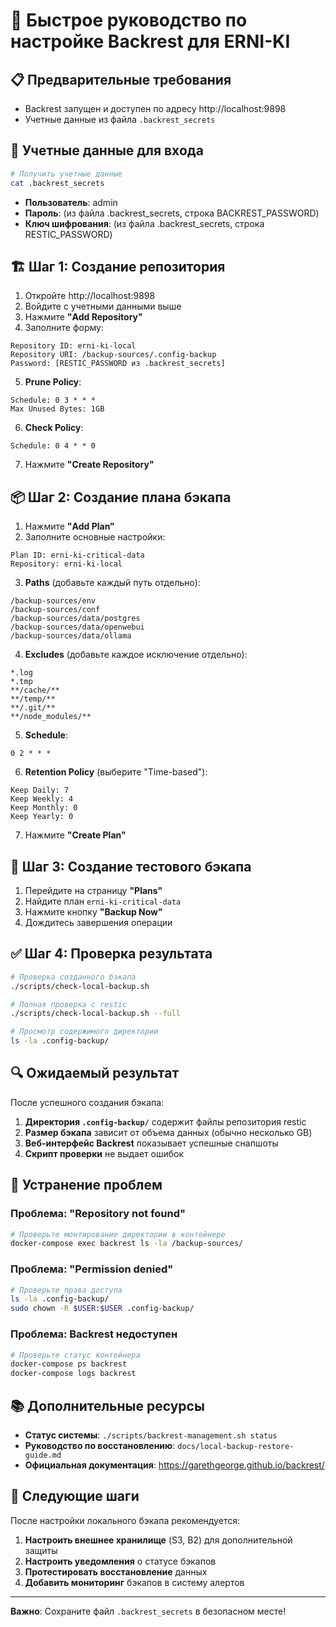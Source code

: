 # 🚀 Быстрое руководство по настройке Backrest для ERNI-KI

## 📋 Предварительные требования

- Backrest запущен и доступен по адресу http://localhost:9898
- Учетные данные из файла `.backrest_secrets`

## 🔑 Учетные данные для входа

```bash
# Получить учетные данные
cat .backrest_secrets
```

- **Пользователь**: admin
- **Пароль**: (из файла .backrest_secrets, строка BACKREST_PASSWORD)
- **Ключ шифрования**: (из файла .backrest_secrets, строка RESTIC_PASSWORD)

## 🏗️ Шаг 1: Создание репозитория

1. Откройте http://localhost:9898
2. Войдите с учетными данными выше
3. Нажмите **"Add Repository"**
4. Заполните форму:

```
Repository ID: erni-ki-local
Repository URI: /backup-sources/.config-backup
Password: [RESTIC_PASSWORD из .backrest_secrets]
```

5. **Prune Policy**:
```
Schedule: 0 3 * * *
Max Unused Bytes: 1GB
```

6. **Check Policy**:
```
Schedule: 0 4 * * 0
```

7. Нажмите **"Create Repository"**

## 📦 Шаг 2: Создание плана бэкапа

1. Нажмите **"Add Plan"**
2. Заполните основные настройки:

```
Plan ID: erni-ki-critical-data
Repository: erni-ki-local
```

3. **Paths** (добавьте каждый путь отдельно):
```
/backup-sources/env
/backup-sources/conf
/backup-sources/data/postgres
/backup-sources/data/openwebui
/backup-sources/data/ollama
```

4. **Excludes** (добавьте каждое исключение отдельно):
```
*.log
*.tmp
**/cache/**
**/temp/**
**/.git/**
**/node_modules/**
```

5. **Schedule**:
```
0 2 * * *
```

6. **Retention Policy** (выберите "Time-based"):
```
Keep Daily: 7
Keep Weekly: 4
Keep Monthly: 0
Keep Yearly: 0
```

7. Нажмите **"Create Plan"**

## 🧪 Шаг 3: Создание тестового бэкапа

1. Перейдите на страницу **"Plans"**
2. Найдите план `erni-ki-critical-data`
3. Нажмите кнопку **"Backup Now"**
4. Дождитесь завершения операции

## ✅ Шаг 4: Проверка результата

```bash
# Проверка созданного бэкапа
./scripts/check-local-backup.sh

# Полная проверка с restic
./scripts/check-local-backup.sh --full

# Просмотр содержимого директории
ls -la .config-backup/
```

## 🔍 Ожидаемый результат

После успешного создания бэкапа:

1. **Директория `.config-backup/`** содержит файлы репозитория restic
2. **Размер бэкапа** зависит от объема данных (обычно несколько GB)
3. **Веб-интерфейс Backrest** показывает успешные снапшоты
4. **Скрипт проверки** не выдает ошибок

## 🚨 Устранение проблем

### Проблема: "Repository not found"
```bash
# Проверьте монтирование директории в контейнере
docker-compose exec backrest ls -la /backup-sources/
```

### Проблема: "Permission denied"
```bash
# Проверьте права доступа
ls -la .config-backup/
sudo chown -R $USER:$USER .config-backup/
```

### Проблема: Backrest недоступен
```bash
# Проверьте статус контейнера
docker-compose ps backrest
docker-compose logs backrest
```

## 📚 Дополнительные ресурсы

- **Статус системы**: `./scripts/backrest-management.sh status`
- **Руководство по восстановлению**: `docs/local-backup-restore-guide.md`
- **Официальная документация**: https://garethgeorge.github.io/backrest/

## 🎯 Следующие шаги

После настройки локального бэкапа рекомендуется:

1. **Настроить внешнее хранилище** (S3, B2) для дополнительной защиты
2. **Настроить уведомления** о статусе бэкапов
3. **Протестировать восстановление** данных
4. **Добавить мониторинг** бэкапов в систему алертов

---

**Важно**: Сохраните файл `.backrest_secrets` в безопасном месте!
